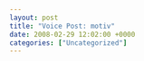 ```yaml
---
layout: post
title: "Voice Post: motiv"
date: 2008-02-29 12:02:00 +0000
categories: ["Uncategorized"]
---
```


